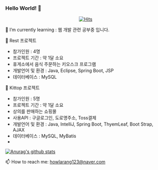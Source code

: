 ### Hello World! 👋

  <div align=center>
	
  [![Hits](https://hits.seeyoufarm.com/api/count/incr/badge.svg?url=https%3A%2F%2Fgithub.com%2Fzzsza)](https://hits.seeyoufarm.com) 
	
  </div>

<!--
**seonow/seonow** is a ✨ _special_ ✨ repository because its `README.md` (this file) appears on your GitHub profile.

👯 I’m looking to collaborate on ...
🤔 I’m looking for help with ...
💬 Ask me about ...
😄 Pronouns: ...
⚡ Fun fact: ...
Here are some ideas to get you started:
-->

🌱 I’m currently learning : 웹 개발 관련 공부중 입니다.

💬 Rest 프로젝트
 - 참가인원 : 4명
 - 프로젝트 기간 : 약 1달 소요
 - 휴게소에서 음식 주문하는 키오스크 프로그램
 - 개발언어 및 환경 : Java, Eclipse, Spring Boot, JSP
 - 데이터베이스 : MySQL
 
💬 Kittop 프로젝트
 - 참가인원 : 5명
 - 프로젝트 기간 : 약 1달 소요
 - 상의를 판매하는 쇼핑몰
 - 사용API : 구글로그인, 도로명주소, Toss결제
 - 개발언어 및 환경 : Java, IntelliJ, Spring Boot, ThyemLeaf, Boot Strap, AJAX
 - 데이터베이스 : MySQL, MyBatis
 - 
[![Anurag's github stats](https://github-readme-stats.vercel.app/api?username=seonow)](https://github.com/anuraghazra/github-readme-stats)

📫 How to reach me: howlarang123@naver.com


